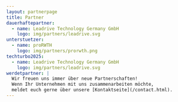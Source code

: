 ```yaml
---
layout: partnerpage
title: Partner
dauerhaftepartner:
  - name: Leadrive Technology Germany GmbH
    logo: img/partners/leadrive.svg
unterstuetzer:
  - name: proRWTH
    logo: img/partners/prorwth.png
techturbo2025:
  - name: Leadrive Technology Germany GmbH
    logo: img/partners/leadrive.svg
werdetpartner: |
  Wir freuen uns immer über neue Partnerschaften!  
  Wenn Ihr Unternehmen mit uns zusammenarbeiten möchte,  
  meldet euch gerne über unsere [Kontaktseite](/contact.html).
---
```

